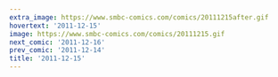 ```yaml
---
extra_image: https://www.smbc-comics.com/comics/20111215after.gif
hovertext: '2011-12-15'
image: https://www.smbc-comics.com/comics/20111215.gif
next_comic: '2011-12-16'
prev_comic: '2011-12-14'
title: '2011-12-15'
---
```


